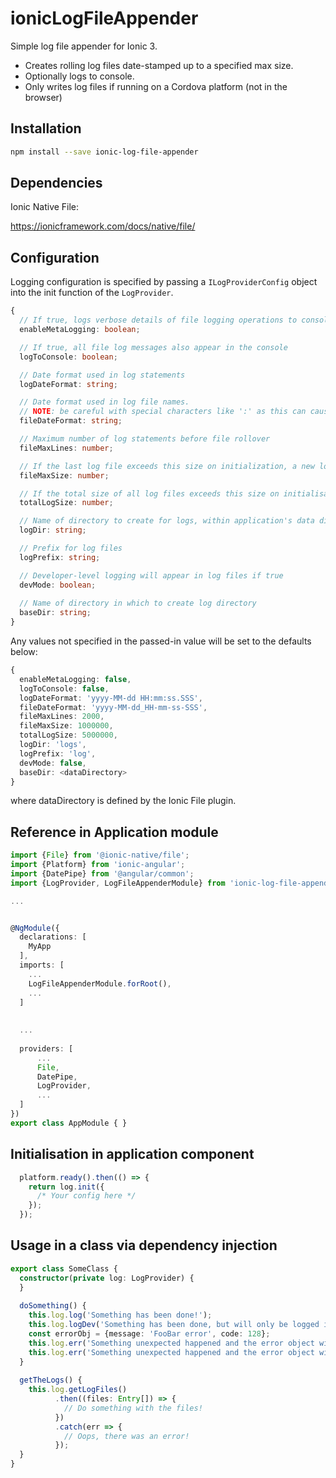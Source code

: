 # ionicLogFileAppender
Simple log file appender for Ionic 3. 
- Creates rolling log files date-stamped up to a specified max size.
- Optionally logs to console.
- Only writes log files if running on a Cordova platform (not in the browser)

## Installation
```bash
npm install --save ionic-log-file-appender
```

## Dependencies

Ionic Native File:

https://ionicframework.com/docs/native/file/

## Configuration

Logging configuration is specified by passing a ```ILogProviderConfig``` object into the init function of the ```LogProvider```.

```typescript
{
  // If true, logs verbose details of file logging operations to console
  enableMetaLogging: boolean;

  // If true, all file log messages also appear in the console
  logToConsole: boolean;

  // Date format used in log statements
  logDateFormat: string;

  // Date format used in log file names.
  // NOTE: be careful with special characters like ':' as this can cause file system issues
  fileDateFormat: string;

  // Maximum number of log statements before file rollover
  fileMaxLines: number;

  // If the last log file exceeds this size on initialization, a new log file will be created
  fileMaxSize: number;

  // If the total size of all log files exceeds this size on initialisation, oldest files will be removed
  totalLogSize: number;

  // Name of directory to create for logs, within application's data directory
  logDir: string;

  // Prefix for log files
  logPrefix: string;

  // Developer-level logging will appear in log files if true
  devMode: boolean;
  
  // Name of directory in which to create log directory
  baseDir: string;
}
```

Any values not specified in the passed-in value will be set to the defaults below:

```typescript
{
  enableMetaLogging: false,
  logToConsole: false,
  logDateFormat: 'yyyy-MM-dd HH:mm:ss.SSS',
  fileDateFormat: 'yyyy-MM-dd_HH-mm-ss-SSS',
  fileMaxLines: 2000,
  fileMaxSize: 1000000,
  totalLogSize: 5000000,
  logDir: 'logs',
  logPrefix: 'log',
  devMode: false,
  baseDir: <dataDirectory>
}
```

where dataDirectory is defined by the Ionic File plugin.

## Reference in Application module

```typescript
import {File} from '@ionic-native/file';
import {Platform} from 'ionic-angular';
import {DatePipe} from '@angular/common';
import {LogProvider, LogFileAppenderModule} from 'ionic-log-file-appender';

...


@NgModule({
  declarations: [
    MyApp
  ],
  imports: [
    ...
    LogFileAppenderModule.forRoot(),
    ...
  ]
  
  
  ...
  
  providers: [
      ...
      File,
      DatePipe,
      LogProvider,
      ...
  ]
})
export class AppModule { }
```

## Initialisation in application component
```typescript
  platform.ready().then(() => {
    return log.init({
      /* Your config here */
    });
  });
```

## Usage in a class via dependency injection

```typescript
export class SomeClass {
  constructor(private log: LogProvider) {
  }
  
  doSomething() {
    this.log.log('Something has been done!');
    this.log.logDev('Something has been done, but will only be logged in if devMode is true');
    const errorObj = {message: 'FooBar error', code: 128};
    this.log.err('Something unexpected happened and the error object will be printed', errorObj);
    this.log.err('Something unexpected happened and the error object will not be printed');
  }
  
  getTheLogs() {
    this.log.getLogFiles()
          .then((files: Entry[]) => {
            // Do something with the files!
          })
          .catch(err => {
            // Oops, there was an error!
          });
  }
}
```




